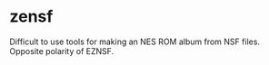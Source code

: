 # zensf
Difficult to use tools for making an NES ROM album from NSF files. Opposite polarity of EZNSF.
